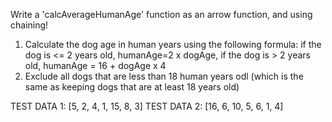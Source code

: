 Write a 'calcAverageHumanAge' function as an arrow function, and using chaining!

1. Calculate the dog age in human years using the following formula: if the dog is <= 2 years old, humanAge=2 x dogAge, if the dog is > 2 years old, humanAge = 16 + dogAge x 4
2. Exclude all dogs that are less than 18 human years odl (which is the same as keeping dogs that are at least 18 years old)

TEST DATA 1: [5, 2, 4, 1, 15, 8, 3]
TEST DATA 2: [16, 6, 10, 5, 6, 1, 4]
